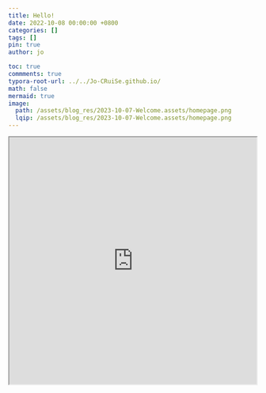 ```yaml
---
title: Hello!
date: 2022-10-08 00:00:00 +0800
categories: []
tags: []     
pin: true
author: jo

toc: true
commments: true
typora-root-url: ../../Jo-CRuiSe.github.io/
math: false
mermaid: true
image:
  path: /assets/blog_res/2023-10-07-Welcome.assets/homepage.png
  lqip: /assets/blog_res/2023-10-07-Welcome.assets/homepage.png
---
```

<iframe height=500 width=500 src="https://github.com/Jo-CRuiSe/Jo-CRuiSe.github.io/blob/main/assets/blog_res/2023-10-08-test.assets/Artschool.gif">